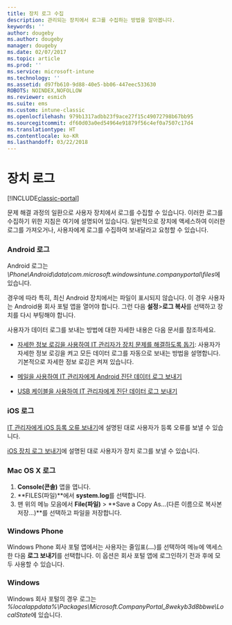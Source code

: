 ```yaml
---
title: 장치 로그 수집
description: 관리되는 장치에서 로그를 수집하는 방법을 알아봅니다.
keywords: ''
author: dougeby
ms.author: dougeby
manager: dougeby
ms.date: 02/07/2017
ms.topic: article
ms.prod: ''
ms.service: microsoft-intune
ms.technology: ''
ms.assetid: d97fb610-9d88-40e5-bb06-447eec533630
ROBOTS: NOINDEX,NOFOLLOW
ms.reviewer: esmich
ms.suite: ems
ms.custom: intune-classic
ms.openlocfilehash: 979b1317adbb23f9ace27f15c49072798b67bb95
ms.sourcegitcommit: df60d03a0ed54964e91879f56c4ef0a7507c17d4
ms.translationtype: HT
ms.contentlocale: ko-KR
ms.lasthandoff: 03/22/2018
---
```

# <a name="device-logs"></a>장치 로그

[!INCLUDE[classic-portal](../includes/classic-portal.md)]

문제 해결 과정의 일환으로 사용자 장치에서 로그를 수집할 수 있습니다. 이러한 로그를 수집하기 위한 지침은 여기에 설명되어 있습니다. 일반적으로 장치에 액세스하여 이러한 로그를 가져오거나, 사용자에게 로그를 수집하여 보내달라고 요청할 수 있습니다.

### <a name="android-logs"></a>Android 로그
Android 로그는 *<Android Device>\Phone\Android\data\com.microsoft.windowsintune.companyportal\files*에 있습니다.

경우에 따라 특히, 최신 Android 장치에서는 파일이 표시되지 않습니다. 이 경우 사용자는 Android용 회사 포털 앱을 열어야 합니다. 그런 다음 **설정**>**로그 복사**를 선택하고 장치를 다시 부팅해야 합니다.

사용자가 데이터 로그를 보내는 방법에 대한 자세한 내용은 다음 문서를 참조하세요.

- [자세한 정보 로깅을 사용하여 IT 관리자가 장치 문제를 해결하도록 돕기](/intune-user-help/use-verbose-logging-to-help-your-it-administrator-fix-device-issues-android): 사용자가 자세한 정보 로깅을 켜고 모든 데이터 로그를 자동으로 보내는 방법을 설명합니다. 기본적으로 자세한 정보 로깅은 켜져 있습니다.

- [메일을 사용하여 IT 관리자에게 Android 진단 데이터 로그 보내기](/intune-user-help/send-logs-to-your-it-admin-by-email-android)

- [USB 케이블을 사용하여 IT 관리자에게 진단 데이터 로그 보내기](/intune-user-help/send-diagnostic-data-logs-to-your-it-administrator-using-a-usb-cable-android)

### <a name="ios-logs"></a>iOS 로그

[IT 관리자에게 iOS 등록 오류 보내기](/intune-user-help/send-errors-to-your-it-admin-ios)에 설명된 대로 사용자가 등록 오류를 보낼 수 있습니다.

[iOS 장치 로그 보내기](/intune-user-help/send-logs-to-microsoft-ios)에 설명된 대로 사용자가 장치 로그를 보낼 수 있습니다.

### <a name="mac-os-x-logs"></a>Mac OS X 로그

1. **Console(콘솔)** 앱을 엽니다.
2. **FILES(파일)**에서 **system.log**를 선택합니다.
3. 맨 위의 메뉴 모음에서 **File(파일)** > **Save a Copy As…(다른 이름으로 복사본 저장…)**를 선택하고 파일을 저장합니다.

### <a name="windows-phone"></a>Windows Phone

Windows Phone 회사 포털 앱에서는 사용자는 줄임표(**...**)를 선택하여 메뉴에 액세스한 다음 **로그 보내기**를 선택합니다. 이 옵션은 회사 포털 앱에 로그인하기 전과 후에 모두 사용할 수 있습니다.

### <a name="windows"></a>Windows

Windows 회사 포털의 경우 로그는 *%localappdata%\Packages\Microsoft.CompanyPortal_8wekyb3d8bbwe\LocalState*에 있습니다.
